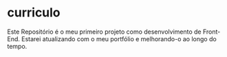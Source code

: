 # curriculo

Este Repositório é o meu primeiro projeto como desenvolvimento de Front-End.
Estarei atualizando com o meu portfólio e melhorando-o ao longo do tempo.
